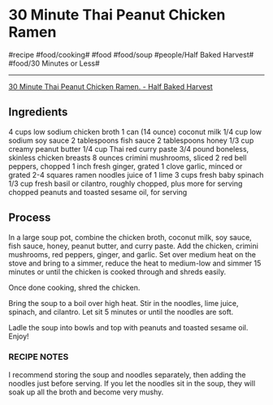 # 30 Minute Thai Peanut Chicken Ramen
#recipe #food/cooking# #food #food/soup #people/Half Baked Harvest# #food/30 Minutes or Less#
- - - -
[30 Minute Thai Peanut Chicken Ramen. - Half Baked Harvest](https://www.halfbakedharvest.com/20-minute-thai-peanut-chicken-ramen/)

## Ingredients
4 cups low sodium chicken broth
1 can (14 ounce) coconut milk
1/4 cup low sodium soy sauce
2 tablespoons fish sauce
2 tablespoons honey
1/3 cup creamy peanut butter
1/4 cup Thai red curry paste
3/4 pound boneless, skinless chicken breasts
8 ounces crimini mushrooms, sliced
2 red bell peppers, chopped
1 inch fresh ginger, grated
1 clove garlic, minced or grated
2-4 squares ramen noodles
juice of 1 lime
3 cups fresh baby spinach
1/3 cup fresh basil or cilantro, roughly chopped, plus more for serving
chopped peanuts and toasted sesame oil, for serving

## Process
In a large soup pot, combine the chicken broth, coconut milk, soy sauce, fish sauce, honey, peanut butter, and curry paste. Add the chicken, crimini mushrooms, red peppers, ginger, and garlic. Set over medium heat on the stove and bring to a simmer, reduce the heat to medium-low and simmer 15 minutes or until the chicken is cooked through and shreds easily.

Once done cooking, shred the chicken.

Bring the soup to a boil over high heat. Stir in the noodles, lime juice, spinach, and cilantro. Let sit 5 minutes or until the noodles are soft.

Ladle the soup into bowls and top with peanuts and toasted sesame oil. Enjoy!

### RECIPE NOTES
I recommend storing the soup and noodles separately, then adding the noodles just before serving. If you let the noodles sit in the soup, they will soak up all the broth and become very mushy.